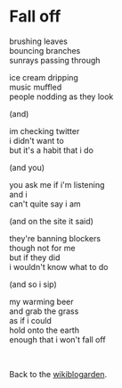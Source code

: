 # Fall off

brushing leaves\
bouncing branches\
sunrays passing through 

ice cream dripping\
music muffled\
people nodding as they look

(and)

im checking twitter\
i didn't want to\
but it's a habit that i do

(and you)

you ask me if i'm listening\
and i\
can't quite say i am 

(and on the site it said) 

they're banning blockers\
though not for me\
but if they did\
i wouldn't know what to do

(and so i sip)

my warming beer\
and grab the grass\
as if i could\
hold onto the earth\
enough that i won't fall off

<br>

Back to the [wikiblogarden](/wikiblogarden).
